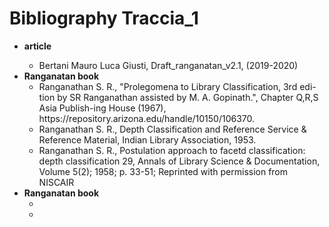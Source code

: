 # Bibliography Traccia_1

<ul>
  <li><b>article</b></li>
    <ul>
      <li>Bertani Mauro Luca Giusti, Draft_ranganatan_v2.1, (2019-2020)</li>
    </ul>
  <li><b>Ranganatan book</b>
    <ul>
      <li>Ranganathan S. R., "Prolegomena to Library Classification, 3rd edi-tion by SR Ranganathan assisted by M. A. Gopinath.", Chapter Q,R,S Asia Publish-ing House (1967), https://repository.arizona.edu/handle/10150/106370.</li>
      <li>Ranganathan S. R., Depth Classification and Reference Service & Reference Material, Indian Library Association, 1953.</li>
      <li>Ranganathan S. R., Postulation approach to facetd classification: depth classification 29, Annals of Library Science & Documentation, Volume
5(2); 1958; p. 33-51; Reprinted with permission from NISCAIR</li>
    </ul>
  </li>
  <li><b>Ranganatan book</b>
    <ul>
      <li></li>
      <li></li>
    </ul>
  </li>
</ul>
<!--
<li><b>Conceptual maps</b>
    <ul>
      <li>Bertani Mauro, mappa concettuale,formato png, (2020)</li>
      <li>Bertani Mauro, structure, formato png (2021)</li>
    </ul>
  </li>
-->
